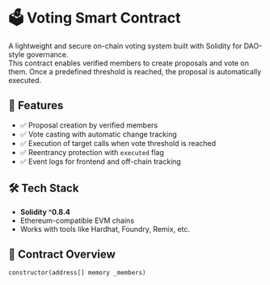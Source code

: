 # 🗳️ Voting Smart Contract

A lightweight and secure on-chain voting system built with Solidity for DAO-style governance.  
This contract enables verified members to create proposals and vote on them. Once a predefined threshold is reached, the proposal is automatically executed.

## 🚀 Features

- ✅ Proposal creation by verified members  
- ✅ Vote casting with automatic change tracking  
- ✅ Execution of target calls when vote threshold is reached  
- ✅ Reentrancy protection with `executed` flag  
- ✅ Event logs for frontend and off-chain tracking  

## 🛠️ Tech Stack

- **Solidity ^0.8.4**  
- Ethereum-compatible EVM chains  
- Works with tools like Hardhat, Foundry, Remix, etc.  

## 🧱 Contract Overview

```solidity
constructor(address[] memory _members)
